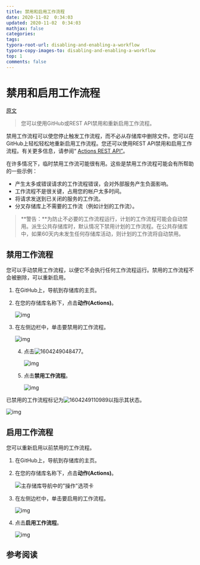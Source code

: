 ```yaml
---
title: 禁用和启用工作流程
date: 2020-11-02  0:34:03
updated: 2020-11-02  0:34:03
mathjax: false
categories: 
tags:
typora-root-url: disabling-and-enabling-a-workflow
typora-copy-images-to: disabling-and-enabling-a-workflow
top: 1
comments: false
---
```



# 禁用和启用工作流程

[原文](https://docs.github.com/en/free-pro-team@latest/actions/managing-workflow-runs/disabling-and-enabling-a-workflow)

> 您可以使用GitHub或REST API禁用和重新启用工作流程。 



禁用工作流程可以使您停止触发工作流程，而不必从存储库中删除文件。您可以在GitHub上轻松轻松地重新启用工作流程。您还可以使用REST API禁用和启用工作流程。有关更多信息，请参阅“ [Actions REST API”](https://docs.github.com/en/free-pro-team@latest/rest/reference/actions#workflows)。

在许多情况下，临时禁用工作流可能很有用。这些是禁用工作流程可能会有所帮助的一些示例：

* 产生太多或错误请求的工作流程错误，会对外部服务产生负面影响。
* 工作流程不是很关键，占用您的帐户太多时间。
* 将请求发送到已关闭的服务的工作流。
* 分叉存储库上不需要的工作流（例如计划的工作流）。

> **警告：**为防止不必要的工作流程运行，计划的工作流程可能会自动禁用。派生公共存储库时，默认情况下禁用计划的工作流程。在公共存储库中，如果60天内未发生任何存储库活动，则计划的工作流将自动禁用。



## 禁用工作流程

您可以手动禁用工作流程，以便它不会执行任何工作流程运行。禁用的工作流程不会被删除，可以重新启用。

1. 在GitHub上，导航到存储库的主页。

2. 在您的存储库名称下，点击**动作(Actions)**。

   ![img](/actions-tab.png) 

3. 在左侧边栏中，单击要禁用的工作流程。 

   ![img](/actions-select-workflow.png) 

   4. 点击![1604249048477](/1604249048477.png)。 

      ![img](/actions-workflow-menu-kebab.png) 

   5. 点击**禁用工作流程**。 

      ![img](/actions-disable-workflow.png) 

已禁用的工作流程标记为![1604249110989](/1604249110989.png)以指示其状态。 

![img](/actions-find-disabled-workflow.png) 



## 启用工作流程

您可以重新启用以前禁用的工作流程。

1. 在GitHub上，导航到存储库的主页。

2. 在您的存储库名称下，点击**动作(Actions)**。

   ![主存储库导航中的"操作"选项卡](/actions-tab.png)

3. 在左侧边栏中，单击要启用的工作流程。

   ![img](/actions-select-disabled-workflow.png) 

4. 点击**启用工作流程**。 

   ![img](/actions-enable-workflow.png) 





## 参考阅读



